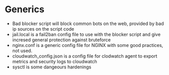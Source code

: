 # Generics

* Bad blocker script will block common bots on the web, provided by bad ip sources on the script code
* jail.local is a fail2ban config file to use with the blocker script and give incresed general protection against bruteforce
* nginx.conf is a generic config file for NGINX with some good practices, not used.
* cloudwatch_config.json is a config file for clodwatch agent to export metrics and security logs to cloudwatch
* sysctl is some dangeours hardenings
